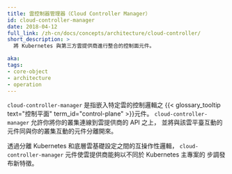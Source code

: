 ```yaml
---
title: 雲控制器管理器（Cloud Controller Manager）
id: cloud-controller-manager
date: 2018-04-12
full_link: /zh-cn/docs/concepts/architecture/cloud-controller/
short_description: >
  將 Kubernetes 與第三方雲提供商進行整合的控制面元件。

aka: 
tags:
- core-object
- architecture
- operation
---
```

<!--
title: Cloud Controller Manager
id: cloud-controller-manager
date: 2018-04-12
full_link: /docs/concepts/architecture/cloud-controller/
short_description: >
  Control plane component that integrates Kubernetes with third-party cloud providers.

aka: 
tags:
- core-object
- architecture
- operation
-->

<!--
 A Kubernetes {{< glossary_tooltip text="control plane" term_id="control-plane" >}} component
that embeds cloud-specific control logic. The cloud controller manager lets you link your
cluster into your cloud provider's API, and separates out the components that interact
with that cloud platform from components that only interact with your cluster.
-->
`cloud-controller-manager` 是指嵌入特定雲的控制邏輯之
{{< glossary_tooltip text="控制平面" term_id="control-plane" >}}元件。
`cloud-controller-manager` 允許你將你的叢集連線到雲提供商的 API 之上，
並將與該雲平臺互動的元件同與你的叢集互動的元件分離開來。

<!--more--> 
<!--
By decoupling the interoperability logic between Kubernetes and the underlying cloud
infrastructure, the cloud-controller-manager component enables cloud providers to release
features at a different pace compared to the main Kubernetes project.
-->
透過分離 Kubernetes 和底層雲基礎設定之間的互操作性邏輯，
`cloud-controller-manager` 元件使雲提供商能夠以不同於 Kubernetes 主專案的
步調發布新特徵。
